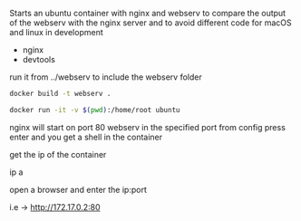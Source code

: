 Starts an ubuntu container with nginx and webserv
to compare the output of the webserv with the nginx server
and to avoid different code for macOS and linux in development
   - nginx
   - devtools 

run it from ../webserv to include the webserv folder

```bash
docker build -t webserv .
```

```bash
docker run -it -v $(pwd):/home/root ubuntu
```

nginx will start on port 80
webserv in the specified port from config
press enter and you get a shell in the container

get the ip of the container 

ip a

open a browser and enter the ip:port

i.e -> http://172.17.0.2:80
